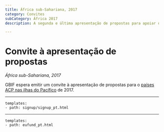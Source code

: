```yaml
---
title: África sub-Sahariana, 2017
category: Convites
subCategory: África 2017
description: A segunda e última apresentação de propostas para apoiar os países na África subsaariana está prevista para 2017.

---
```

# Convite à apresentação de propostas

_África sub-Sahariana, 2017_

GBIF espera emitir um convite à apresentação de propostas para o [países ACP nas ilhas do Pacífico](eligible-countries) de 2017. 

-----------------

```styledYaml
templates:
- path: signup/signup_pt.html
```

------

```styledYaml
templates:
- path: eufund_pt.html
```